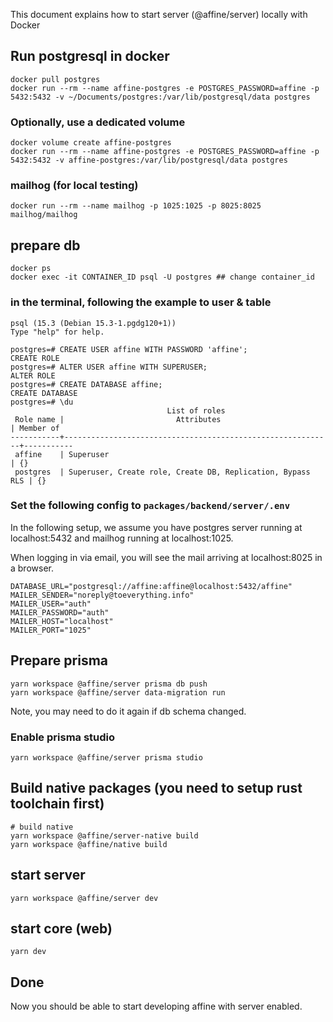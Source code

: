 This document explains how to start server (@affine/server) locally with Docker

## Run postgresql in docker

```
docker pull postgres
docker run --rm --name affine-postgres -e POSTGRES_PASSWORD=affine -p 5432:5432 -v ~/Documents/postgres:/var/lib/postgresql/data postgres
```

### Optionally, use a dedicated volume

```
docker volume create affine-postgres
docker run --rm --name affine-postgres -e POSTGRES_PASSWORD=affine -p 5432:5432 -v affine-postgres:/var/lib/postgresql/data postgres
```

### mailhog (for local testing)

```
docker run --rm --name mailhog -p 1025:1025 -p 8025:8025 mailhog/mailhog
```

## prepare db

```
docker ps
docker exec -it CONTAINER_ID psql -U postgres ## change container_id
```

### in the terminal, following the example to user & table

```
psql (15.3 (Debian 15.3-1.pgdg120+1))
Type "help" for help.

postgres=# CREATE USER affine WITH PASSWORD 'affine';
CREATE ROLE
postgres=# ALTER USER affine WITH SUPERUSER;
ALTER ROLE
postgres=# CREATE DATABASE affine;
CREATE DATABASE
postgres=# \du
                                   List of roles
 Role name |                         Attributes                         | Member of
-----------+------------------------------------------------------------+-----------
 affine    | Superuser                                                  | {}
 postgres  | Superuser, Create role, Create DB, Replication, Bypass RLS | {}
```

### Set the following config to `packages/backend/server/.env`

In the following setup, we assume you have postgres server running at localhost:5432 and mailhog running at localhost:1025.

When logging in via email, you will see the mail arriving at localhost:8025 in a browser.

```
DATABASE_URL="postgresql://affine:affine@localhost:5432/affine"
MAILER_SENDER="noreply@toeverything.info"
MAILER_USER="auth"
MAILER_PASSWORD="auth"
MAILER_HOST="localhost"
MAILER_PORT="1025"
```

## Prepare prisma

```
yarn workspace @affine/server prisma db push
yarn workspace @affine/server data-migration run
```

Note, you may need to do it again if db schema changed.

### Enable prisma studio

```
yarn workspace @affine/server prisma studio
```

## Build native packages (you need to setup rust toolchain first)

```
# build native
yarn workspace @affine/server-native build
yarn workspace @affine/native build
```

## start server

```
yarn workspace @affine/server dev
```

## start core (web)

```
yarn dev
```

## Done

Now you should be able to start developing affine with server enabled.
